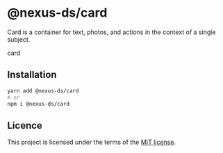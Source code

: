 # @nexus-ds/card

Card is a container for text, photos, and actions in the context of a single subject.

card

## Installation

```sh
yarn add @nexus-ds/card
# or
npm i @nexus-ds/card
```



## Licence

This project is licensed under the terms of the
[MIT license](https://github.com/NexusDesignSystem/nexus-ds/blob/main/LICENSE).
